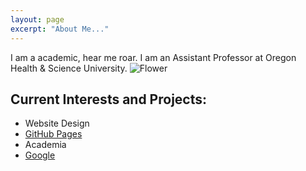 ```yaml
---
layout: page
excerpt: "About Me..."
---
```


I am a academic, hear me roar. I am an Assistant Professor at Oregon Health & Science University.
![Flower](https://c.pxhere.com/photos/29/c7/flower_purple_lical_blosso_beautiful_beauty_bloom_blooming-1328279.jpg!d)

## Current Interests and Projects:

- Website Design
- [GitHub Pages](http://laderast.github.io)
- Academia
- [Google](http://www.google.com)
